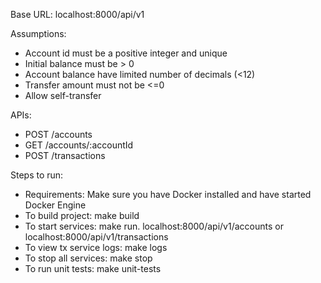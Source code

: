 Base URL: localhost:8000/api/v1

Assumptions:
- Account id must be a positive integer and unique
- Initial balance must be > 0
- Account balance have limited number of decimals (<12)
- Transfer amount must not be <=0
- Allow self-transfer

APIs:
- POST /accounts
- GET /accounts/:accountId
- POST /transactions

Steps to run:
- Requirements: Make sure you have Docker installed and have started Docker Engine
- To build project: make build
- To start services: make run.  localhost:8000/api/v1/accounts or localhost:8000/api/v1/transactions
- To view tx service logs: make logs
- To stop all services: make stop
- To run unit tests: make unit-tests

